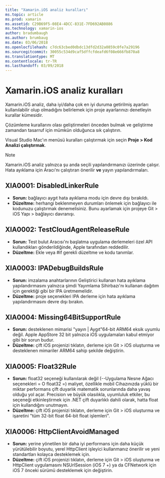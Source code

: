 ```yaml
---
title: "Xamarin.iOS analiz kuralları"
ms.topic: article
ms.prod: xamarin
ms.assetid: C29B69F5-08E4-4DCC-831E-7FD692AB0886
ms.technology: xamarin-ios
author: bradumbaugh
ms.author: brumbaug
ms.date: 03/06/2018
ms.openlocfilehash: c7dc63cbed0dbdc13dfd2d32a0859c0fe7a29196
ms.sourcegitcommit: 30055c534d9caf5dffcfdeafd6f08e666fb870a8
ms.translationtype: MT
ms.contentlocale: tr-TR
ms.lasthandoff: 03/09/2018
---
```

# <a name="xamarinios-analysis-rules"></a>Xamarin.iOS analiz kuralları

Xamarin.iOS analiz, daha iyi/daha çok en iyi duruma getirilmiş ayarları kullanılabilir olup olmadığını belirlemek için proje ayarlarınızı denetleyin kurallar kümesidir.

Çözümleme kurallarını olası geliştirmeleri önceden bulmak ve geliştirme zamandan tasarruf için mümkün olduğunca sık çalıştırın.

Visual Studio Mac'ın menüsü kuralları çalıştırmak için seçin **Proje > Kod Analizi çalıştırmak**.

> [!NOTE]
> Xamarin.iOS analiz yalnızca şu anda seçili yapılandırmanızı üzerinde çalışır. Hata ayıklama için Aracı'nı çalıştıran önerilir **ve** yayın yapılandırmaları.

## <a name="a-namexia0001xia0001-disabledlinkerrule"></a><a name="XIA0001"/>XIA0001: DisabledLinkerRule

- **Sorun:** bağlayıcı aygıt hata ayıklama modu için devre dışı bırakıldı.
- **Düzeltme:** herhangi beklenmeyen durumları önlemek için bağlayıcı ile kodunuzu çalıştırmak denemelisiniz.
Bunu ayarlamak için projeye Git > iOS Yapı > bağlayıcı davranışı.

## <a name="a-namexia0002xia0002-testcloudagentreleaserule"></a><a name="XIA0002"/>XIA0002: TestCloudAgentReleaseRule

- **Sorun:** Test bulut Aracısı'nı başlatma uygulama derlemeleri özel API kullandıkları gönderildiğinde, Apple tarafından reddedilir.
- **Düzeltme:** Ekle veya #if gerekli düzeltme ve kodu tanımlar.

## <a name="a-namexia0003xia0003-ipadebugbuildsrule"></a><a name="XIA0003"/>XIA0003: IPADebugBuildsRule

- **Sorun:** imzalama anahtarlarının Geliştirici kullanan hata ayıklama yapılandırmasını yalnızca şimdi Yayımlama Sihirbazı'nı kullanan dağıtım için gerektiği gibi bir IPA üretmemelidir.
- **Düzeltme:** proje seçenekleri IPA derleme için hata ayıklama yapılandırmasını devre dışı bırakın.

## <a name="a-namexia0004xia0004-missing64bitsupportrule"></a><a name="XIA0004"/>XIA0004: Missing64BitSupportRule

- **Sorun:** desteklenen mimarisi "yayın | Aygıt"64-bit ARM64 eksik uyumlu değil. Apple AppStore 32 bit yalnızca iOS uygulamaları kabul etmiyor gibi bir sorun budur.
- **Düzeltme:** çift iOS projenizi tıklatın, derleme için Git > iOS oluşturma ve desteklenen mimariler ARM64 sahip şekilde değiştirin.

## <a name="a-namexia0005xia0005-float32rule"></a><a name="XIA0005"/>XIA0005: Float32Rule

- **Sorun:** float32 seçeneği kullanılarak değil (--Uygulama Nesne Ağacı seçenekleri = O float32 =) maliyet, özellikle mobil Cihazınızda yüklü bir miktar performans çift duyarlık matematik sorunlarında daha yavaş olduğu yol açar. Precision ve büyük olasılıkla, uyumluluk etkiler, bu seçeneği etkinleştirmek için .NET çift duyarlıklı dahili olarak, hatta float için kullandığını unutmayın.
- **Düzeltme:** çift iOS projenizi tıklatın, derleme için Git > iOS oluşturma ve işaretini "tüm 32-bit float 64-bit float işlemleri".

## <a name="a-namexia0006xia0006-httpclientavoidmanaged"></a><a name="XIA0006"/>XIA0006: HttpClientAvoidManaged

- **Sorun:** yerine yönetilen bir daha iyi performans için daha küçük yürütülebilir boyutu, yerel HttpClient işleyici kullanmanız önerilir ve yeni standartları kolayca desteklemek için.
- **Düzeltme:** çift iOS projenizi tıklatın, derleme için Git > iOS oluşturma ve HttpClient uygulamasını NSUrlSession (iOS 7 +) ya da CFNetwork için iOS 7 önceki sürümü desteklemek için değiştirin.
